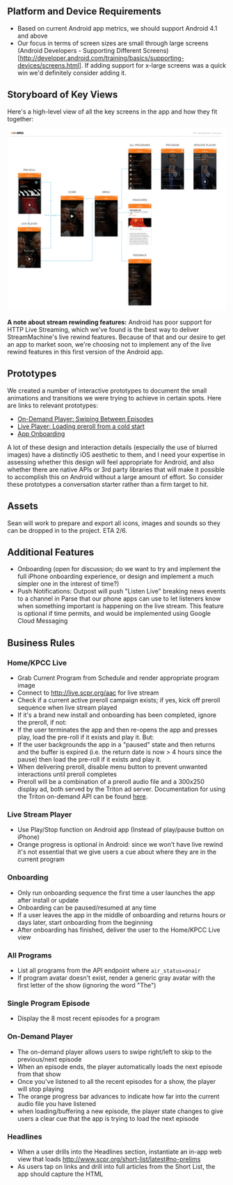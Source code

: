 ## Platform and Device Requirements

* Based on current Android app metrics, we should support Android 4.1 and above
* Our focus in terms of screen sizes are small through large screens (Android Developers - Supporting Different Screens)[http://developer.android.com/training/basics/supporting-devices/screens.html]. If adding support for x-large screens was a quick win we'd definitely consider adding it.

## Storyboard of Key Views

Here's a high-level view of all the key screens in the app and how they fit together:

![KPCC Phone App - Storyboards](AppStoryboards.png)

**A note about stream rewinding features:** Android has poor support for HTTP Live Streaming, which we've found is the best way to deliver StreamMachine's live rewind features. Because of that and our desire to get an app to market soon, we're choosing not to implement any of the live rewind features in this first version of the Android app.

## Prototypes

We created a number of interactive prototypes to document the small animations and transitions we were trying to achieve in certain spots. Here are links to relevant prototypes:

* [On-Demand Player: Swiping Between Episodes](http://scpr.github.io/KPCC-iPhone-Prototypes/prototype.iphone.programs-prev-next.framer/)
* [Live Player: Loading preroll from a cold start](http://scpr.github.io/KPCC-iPhone-Prototypes/prototype.iphone.home-preroll.framer/)
* [App Onboarding](http://scpr.github.io/KPCC-iPhone-Prototypes/prototype.iphone.onboarding.framer/)

A lot of these design and interaction details (especially the use of blurred images) have a distinctly iOS aesthetic to them, and I need your expertise in assessing whether this design will feel appropriate for Android, and also whether there are native APIs or 3rd party libraries that will make it possible to accomplish this on Android without a large amount of effort. So consider these prototypes a conversation starter rather than a firm target to hit. 

## Assets

Sean will work to prepare and export all icons, images and sounds so they can be dropped in to the project. ETA 2/6.

## Additional Features

* Onboarding (open for discussion; do we want to try and implement the full iPhone onboarding experience, or design and implement a much simpler one in the interest of time?)
* Push Notifications: Outpost will push "Listen Live" breaking news events to a channel in Parse that our phone apps can use to let listeners know when something important is happening on the live stream. This feature is optional if time permits, and would be implemented using Google Cloud Messaging
 
## Business Rules

### Home/KPCC Live
- Grab Current Program from Schedule and render appropriate program image
- Connect to http://live.scpr.org/aac for live stream
- Check if a current active preroll campaign exists; if yes, kick off preroll sequence when live stream played
- If it's a brand new install and onboarding has been completed, ignore the preroll, if not:
- If the user terminates the app and then re-opens the app and presses play, load the pre-roll if it exists and play it. But:
- If the user backgrounds the app in a "paused" state and then returns and the buffer is expired (i.e. the return date is now > 4 hours since the pause) then load the pre-roll if it exists and play it.
- When delivering preroll, disable menu button to prevent unwanted interactions until preroll completes
- Preroll will be a combination of a preroll audio file and a 300x250 display ad, both served by the Triton ad server. Documentation for using the Triton on-demand API can be found [here](ondemand_advertising_guide_1.3.8_2014-11-26.pdf).
 
### Live Stream Player
- Use Play/Stop function on Android app (Instead of play/pause button on iPhone)
- Orange progress is optional in Android: since we won't have live rewind it's not essential that we give users a cue about where they are in the current program 
 
### Onboarding
- Only run onboarding sequence the first time a user launches the app after install or update
- Onboarding can be paused/resumed at any time
- If a user leaves the app in the middle of onboarding and returns hours or days later, start onboarding from the beginning
- After onboarding has finished, deliver the user to the Home/KPCC Live view
 
### All Programs
- List all programs from the API endpoint where `air_status=onair`
- If program avatar doesn't exist, render a generic gray avatar with the first letter of the show (ignoring the word "The")

### Single Program Episode
- Display the 8 most recent episodes for a program
 
### On-Demand Player
- The on-demand player allows users to swipe right/left to skip to the previous/next episode
- When an episode ends, the player automatically loads the next episode from that show
- Once you've listened to all the recent episodes for a show, the player will stop playing
- The orange progress bar advances to indicate how far into the current audio file you have listened
- when loading/buffering a new episode, the player state changes to give users a clear cue that the app is trying to load the next episode
 
### Headlines
- When a user drills into the Headlines section, instantiate an in-app web view that loads http://www.scpr.org/short-list/latest#no-prelims
- As users tap on links and drill into full articles from the Short List, the app should capture the HTML <title> attribute for the current page and render a truncated version of it into the app's navigation bar

### Donate
- When tapped, the donate button should launch the default web browser on the phone and load https://scprcontribute.publicradio.org/contribute.php
 
### Other

#### Program Background Images

For all screens where a program background image is rendered: program images are hosted on Media, located at http://media.scpr.org/iphone/program-images/*. The program images in this directory conform to a consistent file naming convention that uses the Program.slug as part of the filename, like so:
 
http://media.scpr.org/iphone/program-images/program_tile_fresh-air@2x.jpg
 
The app will need to construct a URL like this based on the program slug and fetch the appropriate image. Since these images change infrequently and we want to minimize network requests, we should consider caching these images on the device so we don't have to request them constantly.

If the app requests an image for a program from Media and gets a 404, We have a generic fallback image that can be used:

http://media.scpr.org/iphone/program-images/program_tile_generic@2x.jpg

#### Analytics

We're using Mixpanel as the platform for tracking sessions and engagement with our apps. Docs are [here](https://mixpanel.com/help/reference). The Mixpanel SDK will need to be added and initialized to send basic session info, but in addition we want to send specific events to Mixpanel to track engagement in the app. A full list of events we want to track can be found [here](events_schema_KPCCforiPhone-RC1.xlsx).
